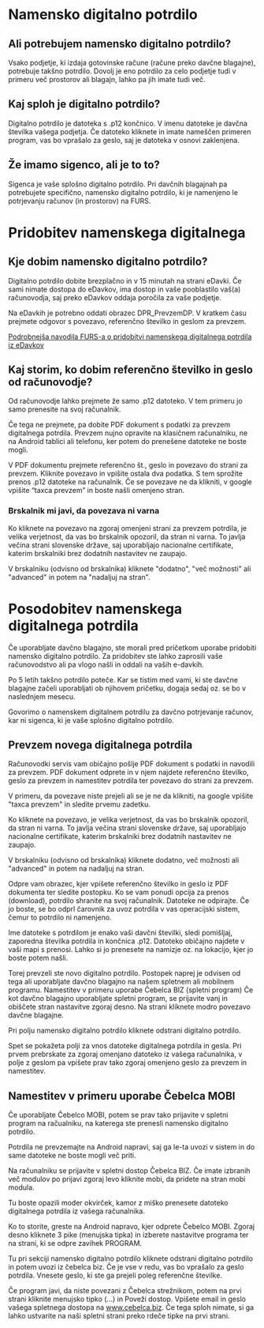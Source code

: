 # Namensko digitalno potrdilo

## Ali potrebujem namensko digitalno potrdilo?

Vsako podjetje, ki izdaja gotovinske račune (račune preko davčne blagajne), potrebuje takšno potrdilo. Dovolj je eno potrdilo za celo podjetje tudi v primeru več prostorov ali blagajn, lahko pa jih imate tudi več.

## Kaj sploh je digitalno potrdilo?

Digitalno potrdilo je datoteka s .p12 končnico. V imenu datoteke je davčna številka vašega podjetja. Če datoteko kliknete in imate nameščen primeren program, vas bo vprašalo za geslo, saj je datoteka v osnovi zaklenjena.

## Že imamo sigenco, ali je to to?

Sigenca je vaše splošno digitalno potrdilo. Pri davčnih blagajnah pa potrebujete specifično, namensko digitalno potrdilo, ki je namenjeno le potrjevanju računov (in prostorov) na FURS.

# Pridobitev namenskega digitalnega 

## Kje dobim namensko digitalno potrdilo?

Digitalno potrdilo dobite brezplačno in v 15 minutah na strani eDavki. Če sami nimate dostopa do eDavkov, ima dostop in vaše pooblastilo vaš(a) računovodja, saj preko eDavkov oddaja poročila za vaše podjetje.

Na eDavkih je potrebno oddati obrazec DPR_PrevzemDP. V kratkem času prejmete odgovor s povezavo, referenčno številko in geslom za prevzem.

[Podrobnejša navodila FURS-a o pridobitvi namenskega digitalnega potrdila iz eDavkov](https://edavki.durs.si/EdavkiPortal/OpenPortal/CommonPages/Opdynp/PageD.aspx?category=zah_dig_potr_fod)

## Kaj storim, ko dobim referenčno številko in geslo od računovodje?

Od računovodje lahko prejmete že samo .p12 datoteko. V tem primeru jo samo prenesite na svoj računalnik.

Če tega ne prejmete, pa dobite PDF dokument s podatki za prevzem digitalnega potrdila. Prevzem nujno opravite na klasičnem računalniku, ne na Android tablici ali telefonu, ker potem do prenešene datoteke ne boste mogli.

V PDF dokumentu prejmete referenčno št., geslo in povezavo do strani za prevzem. Kliknite povezavo in vpišite ostala dva podatka. S tem sprožite prenos .p12 datoteke na računalnik. Če se povezave ne da klikniti, v google vpišite “taxca prevzem” in boste našli omenjeno stran.

### Brskalnik mi javi, da povezava ni varna

Ko kliknete na povezavo na zgoraj omenjeni strani za prevzem potrdila, je velika verjetnost, da vas bo brskalnik opozoril, da stran ni varna. To javlja večina strani slovenske države, saj uporabljajo nacionalne certifikate, katerim brskalniki brez dodatnih nastavitev ne zaupajo.

V brskalniku (odvisno od brskalnika) kliknete "dodatno", "več možnosti" ali "advanced" in potem na "nadaljuj na stran".




# Posodobitev namenskega digitalnega potrdila

Če uporabljate davčno blagajno, ste morali pred pričetkom uporabe pridobiti namensko digitalno potrdilo. Za pridobitev ste lahko zaprosili vaše računovodstvo ali pa vlogo našli in oddali na vaših e-davkih.

Po 5 letih takšno potrdilo poteče. Kar se tistim med vami, ki ste davčne blagajne začeli uporabljati ob njihovem pričetku, dogaja sedaj oz. se bo v naslednjem mesecu.

Govorimo o namenskem digitalnem potrdilu za davčno potrjevanje računov, kar ni sigenca, ki je vaše splošno digitalno potrdilo.

## Prevzem novega digitalnega potrdila

Računovodki servis vam običajno pošlje PDF dokument s podatki in navodili za prevzem. PDF dokument odprete in v njem najdete referenčno številko, geslo za prevzem in namestitev potrdila ter povezavo do strani za prevzem.

V primeru, da povezave niste prejeli ali se je ne da klikniti, na google vpišite "taxca prevzem" in sledite prvemu zadetku.

Ko kliknete na povezavo, je velika verjetnost, da vas bo brskalnik opozoril, da stran ni varna. To javlja večina strani slovenske države, saj uporabljajo nacionalne certifikate, katerim brskalniki brez dodatnih nastavitev ne zaupajo.

V brskalniku (odvisno od brskalnika) kliknete dodatno, več možnosti ali "advanced" in potem na nadaljuj na stran.

Odpre vam obrazec, kjer vpišete referenčno številko in geslo iz PDF dokumenta ter sledite postopku. Ko se vam ponudi opcija za prenos (download), potrdilo shranite na svoj računalnik. Datoteke ne odpirajte. Če jo boste, se bo odprl čarovnik za uvoz potrdila v vas operacijski sistem, čemur to potrdilo ni namenjeno.

Ime datoteke s potrdilom je enako vaši davčni številki, sledi pomišljaj, zaporedna številka potrdila in končnica .p12. Datoteko običajno najdete v vaši mapi s prenosi. Lahko si jo prenesete na namizje oz. na lokacijo, kjer jo boste potem našli.

Torej prevzeli ste novo digitalno potrdilo. Postopek naprej je odvisen od tega ali uporabljate davčno blagajno na našem spletnem ali mobilnem programu.
Namestitev v primeru uporabe Čebelca BIZ (spletni program)
Če kot davčno blagajno uporabljate spletni program, se prijavite vanj in obiščete stran nastavitve zgoraj desno. Na strani kliknete modro povezavo davčne blagajne.

Pri polju namensko digitalno potrdilo kliknete odstrani digitalno potrdilo.
 
Spet se pokažeta polji za vnos datoteke digitalnega potrdila in gesla. Pri prvem prebrskate za zgoraj omenjano datoteko iz vašega računalnika, v polje z geslom pa vpišete prav tako zgoraj omenjeno geslo za prevzem in namestitev.

## Namestitev v primeru uporabe Čebelca MOBI

Če uporabljate Čebelco MOBI, potem se prav tako prijavite v spletni program na račualniku, na katerega ste prenesli namensko digitalno potrdilo.
 
Potrdila ne prevzemajte na Android napravi, saj ga le-ta uvozi v sistem in do same datoteke ne boste mogli več priti.

Na računalniku se prijavite v spletni dostop Čebelca BIZ. Če imate izbranih več modulov po prijavi zgoraj levo kliknite mobi, da pridete na stran mobi modula.

Tu boste opazili moder okvirček, kamor z miško prenesete datoteko digitalnega potrdila iz vašega računalnika. 
 
Ko to storite, greste na Android napravo, kjer odprete Čebelco MOBI. Zgoraj desno kliknete 3 pike (menujska tipka) in izberete nastavitve programa ter na strani, ki se odpre zavihek PROGRAM.

Tu pri sekciji namensko digitalno potrdilo kliknete odstrani digitalno potrdilo in potem uvozi iz čebelca biz. Če je vse v redu, vas bo vprašalo za geslo potrdila. Vnesete geslo, ki ste ga prejeli poleg referenčne številke.

Če program javi, da niste povezani z Čebelca strežnikom, potem na prvi strani kliknite menujsko tipko (...) in Poveži dostop. Vpišete email in geslo vašega spletnega dostopa na www.cebelca.biz. Če tega sploh nimate, si ga lahko ustvarite na naši spletni strani preko rdeče tipke na prvi strani.

